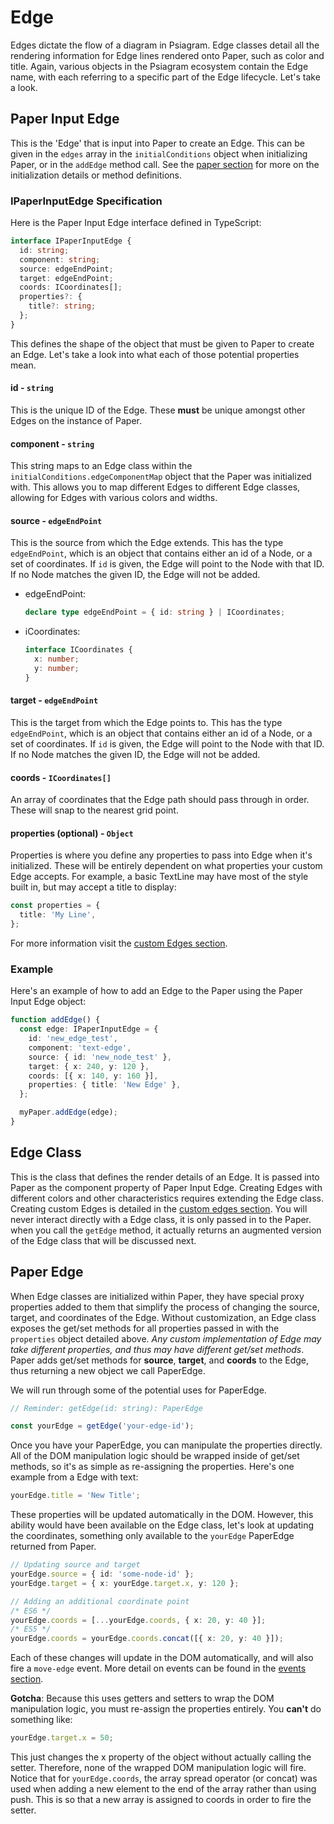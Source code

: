 # Edge

Edges dictate the flow of a diagram in Psiagram. Edge classes detail all the rendering information for Edge lines rendered onto Paper, such as color and title. Again, various objects in the Psiagram ecosystem contain the Edge name, with each referring to a specific part of the Edge lifecycle. Let's take a look.

## Paper Input Edge

This is the 'Edge' that is input into Paper to create an Edge. This can be given in the `edges` array in the `initialConditions` object when initializing Paper, or in the `addEdge` method call. See the [paper section](paper.md) for more on the initialization details or method definitions.

### IPaperInputEdge Specification

Here is the Paper Input Edge interface defined in TypeScript:

```typescript
interface IPaperInputEdge {
  id: string;
  component: string;
  source: edgeEndPoint;
  target: edgeEndPoint;
  coords: ICoordinates[];
  properties?: {
    title?: string;
  };
}
```

This defines the shape of the object that must be given to Paper to create an Edge. Let's take a look into what each of those potential properties mean.

#### id - `string`

This is the unique ID of the Edge. These **must** be unique amongst other Edges on the instance of Paper.

#### component - `string`

This string maps to an Edge class within the `initialConditions.edgeComponentMap` object that the Paper was initialized with. This allows you to map different Edges to different Edge classes, allowing for Edges with various colors and widths.

#### source - `edgeEndPoint`

This is the source from which the Edge extends. This has the type `edgeEndPoint`, which is an object that contains either an id of a Node, or a set of coordinates. If `id` is given, the Edge will point to the Node with that ID. If no Node matches the given ID, the Edge will not be added.

* edgeEndPoint:

  ```typescript
  declare type edgeEndPoint = { id: string } | ICoordinates;
  ```

* iCoordinates:

  ```typescript
  interface ICoordinates {
    x: number;
    y: number;
  }
  ```

#### target - `edgeEndPoint`

This is the target from which the Edge points to. This has the type `edgeEndPoint`, which is an object that contains either an id of a Node, or a set of coordinates. If `id` is given, the Edge will point to the Node with that ID. If no Node matches the given ID, the Edge will not be added.

#### coords - `ICoordinates[]`

An array of coordinates that the Edge path should pass through in order. These will snap to the nearest grid point.

#### properties \(optional\) - `Object`

Properties is where you define any properties to pass into Edge when it's initialized. These will be entirely dependent on what properties your custom Edge accepts. For example, a basic TextLine may have most of the style built in, but may accept a title to display:

```typescript
const properties = {
  title: 'My Line',
};
```

For more information visit the [custom Edges section](../in-depth/custom-edges.md).

### Example

Here's an example of how to add an Edge to the Paper using the Paper Input Edge object:

```typescript
function addEdge() {
  const edge: IPaperInputEdge = {
    id: 'new_edge_test',
    component: 'text-edge',
    source: { id: 'new_node_test' },
    target: { x: 240, y: 120 },
    coords: [{ x: 140, y: 160 }],
    properties: { title: 'New Edge' },
  };

  myPaper.addEdge(edge);
}
```

## Edge Class

This is the class that defines the render details of an Edge. It is passed into Paper as the component property of Paper Input Edge. Creating Edges with different colors and other characteristics requires extending the Edge class. Creating custom Edges is detailed in the [custom edges section](../in-depth/custom-edges.md). You will never interact directly with a Edge class, it is only passed in to the Paper. when you call the `getEdge` method, it actually returns an augmented version of the Edge class that will be discussed next.

## Paper Edge

When Edge classes are initialized within Paper, they have special proxy properties added to them that simplify the process of changing the source, target, and coordinates of the Edge. Without customization, an Edge class exposes the get/set methods for all properties passed in with the `properties` object detailed above. _Any custom implementation of Edge may take different properties, and thus may have different get/set methods_. Paper adds get/set methods for **source**, **target**, and **coords** to the Edge, thus returning a new object we call PaperEdge.

We will run through some of the potential uses for PaperEdge.

```typescript
// Reminder: getEdge(id: string): PaperEdge

const yourEdge = getEdge('your-edge-id');
```

Once you have your PaperEdge, you can manipulate the properties directly. All of the DOM manipulation logic should be wrapped inside of get/set methods, so it's as simple as re-assigning the properties. Here's one example from a Edge with text:

```typescript
yourEdge.title = 'New Title';
```

These properties will be updated automatically in the DOM. However, this ability would have been available on the Edge class, let's look at updating the coordinates, something only available to the `yourEdge` PaperEdge returned from Paper.

```typescript
// Updating source and target
yourEdge.source = { id: 'some-node-id' };
yourEdge.target = { x: yourEdge.target.x, y: 120 };

// Adding an additional coordinate point
/* ES6 */
yourEdge.coords = [...yourEdge.coords, { x: 20, y: 40 }];
/* ES5 */
yourEdge.coords = yourEdge.coords.concat([{ x: 20, y: 40 }]);
```

Each of these changes will update in the DOM automatically, and will also fire a `move-edge` event. More detail on events can be found in the [events section](../in-depth/events.md).

**Gotcha**: Because this uses getters and setters to wrap the DOM manipulation logic, you must re-assign the properties entirely. You **can't** do something like:

```typescript
yourEdge.target.x = 50;
```

This just changes the x property of the object without actually calling the setter. Therefore, none of the wrapped DOM manipulation logic will fire. Notice that for `yourEdge.coords`, the array spread operator \(or concat\) was used when adding a new element to the end of the array rather than using push. This is so that a new array is assigned to coords in order to fire the setter.

